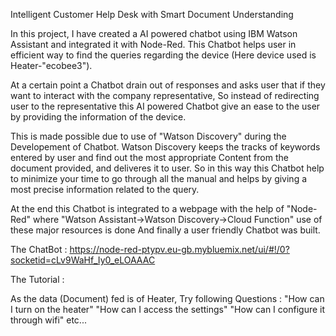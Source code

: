 Intelligent Customer Help Desk with Smart Document Understanding

In this project,
I have created a AI powered chatbot using IBM Watson Assistant and integrated it with Node-Red.
This Chatbot helps user in efficient way to find the queries regarding the device (Here device used is Heater-"ecobee3").

At a certain point a Chatbot drain out of responses and asks user that if they want to interact with the company representative, So instead of redirecting user to the representative this AI powered Chatbot give an ease to the user by providing the information of the device.

This is made possible due to use of "Watson Discovery" during the Developement of Chatbot.
Watson Discovery keeps the tracks of keywords entered by user and find out the most appropriate Content from the document provided, and deliveres it to user.
So in this way this Chatbot help to minimize your time to go through all the manual and helps by giving a most precise information related to the query.

At the end this Chatbot is integrated to a webpage with the help of "Node-Red" where 
"Watson Assistant->Watson Discovery->Cloud Function"
use of these major resources is done 
And finally a user friendly Chatbot was built.

The ChatBot       : https://node-red-ptypv.eu-gb.mybluemix.net/ui/#!/0?socketid=cLv9WaHf_Iy0_eLOAAAC

The Tutorial      : 

As the data (Document) fed is of Heater,
Try following Questions :
"How can I turn on the heater"
"How can I access the settings"
"How can I configure it through wifi"
etc...
